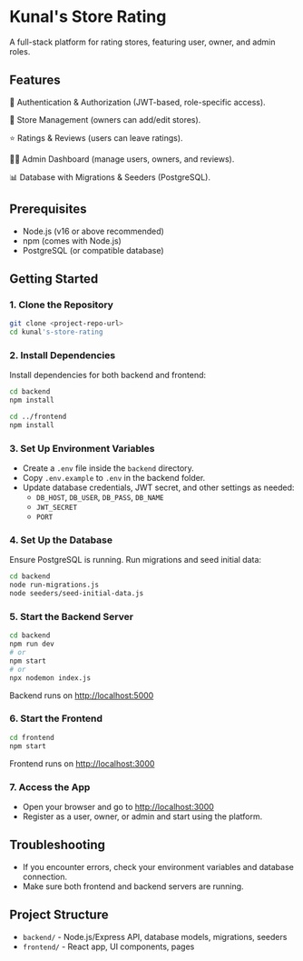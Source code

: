 
# Kunal's Store Rating

A full-stack platform for rating stores, featuring user, owner, and admin roles.

## Features

🔑 Authentication & Authorization (JWT-based, role-specific access).

🏪 Store Management (owners can add/edit stores).

⭐ Ratings & Reviews (users can leave ratings).

👨‍💼 Admin Dashboard (manage users, owners, and reviews).

📊 Database with Migrations & Seeders (PostgreSQL).

## Prerequisites

- Node.js (v16 or above recommended)
- npm (comes with Node.js)
- PostgreSQL (or compatible database)

## Getting Started

### 1. Clone the Repository

```sh
git clone <project-repo-url>
cd kunal's-store-rating
```

### 2. Install Dependencies

Install dependencies for both backend and frontend:

```sh
cd backend
npm install

cd ../frontend
npm install
```

### 3. Set Up Environment Variables

- Create a `.env` file inside the `backend` directory.
- Copy `.env.example` to `.env` in the backend folder.
- Update database credentials, JWT secret, and other settings as needed:
	- `DB_HOST`, `DB_USER`, `DB_PASS`, `DB_NAME`
	- `JWT_SECRET`
	- `PORT`

### 4. Set Up the Database

Ensure PostgreSQL is running. Run migrations and seed initial data:

```sh
cd backend
node run-migrations.js
node seeders/seed-initial-data.js
```

### 5. Start the Backend Server

```sh
cd backend
npm run dev
# or
npm start
# or
npx nodemon index.js
```

Backend runs on [http://localhost:5000](http://localhost:5000)

### 6. Start the Frontend

```sh
cd frontend
npm start
```

Frontend runs on [http://localhost:3000](http://localhost:3000)

### 7. Access the App

- Open your browser and go to [http://localhost:3000](http://localhost:3000)
- Register as a user, owner, or admin and start using the platform.

## Troubleshooting

- If you encounter errors, check your environment variables and database connection.
- Make sure both frontend and backend servers are running.

## Project Structure

- `backend/` - Node.js/Express API, database models, migrations, seeders
- `frontend/` - React app, UI components, pages

